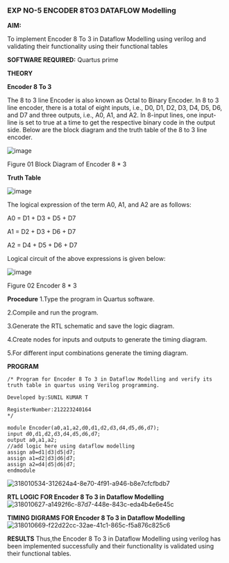 ### EXP NO-5 ENCODER 8TO3 DATAFLOW Modelling

**AIM:**

To implement  Encoder 8 To 3 in Dataflow Modelling using verilog and validating their functionality using their functional tables

**SOFTWARE REQUIRED:** Quartus prime

**THEORY**

**Encoder 8 To 3**

The 8 to 3 line Encoder is also known as Octal to Binary Encoder. In 8 to 3 line encoder, there is a total of eight inputs, i.e., D0, D1, D2, D3, D4, D5, D6, and D7 and three outputs, i.e., A0, A1, and A2. In 8-input lines, one input-line is set to true at a time to get the respective binary code in the output side. Below are the block diagram and the truth table of the 8 to 3 line encoder.

![image](https://github.com/naavaneetha/ENCODER8TO3DATAFLOW/assets/154305477/0bc242c1-eb9e-4c47-afe5-30428470efc3)

Figure 01  Block Diagram of Encoder 8 * 3

**Truth Table**

![image](https://github.com/naavaneetha/ENCODER8TO3DATAFLOW/assets/154305477/35496b14-ae6e-4cd1-9abd-d6736b576575)

The logical expression of the term A0, A1, and A2 are as follows:

A0 = D1 + D3 + D5 + D7

A1 = D2 + D3 + D6 + D7

A2 = D4 + D5 + D6 + D7

Logical circuit of the above expressions is given below:

![image](https://github.com/naavaneetha/ENCODER8TO3DATAFLOW/assets/154305477/95acaee6-c873-4c75-89eb-ef09fb158053)

Figure 02  Encoder 8 * 3

**Procedure**
1.Type the program in Quartus software.

2.Compile and run the program.

3.Generate the RTL schematic and save the logic diagram.

4.Create nodes for inputs and outputs to generate the timing diagram.

5.For different input combinations generate the timing diagram.


**PROGRAM**
~~~
/* Program for Encoder 8 To 3 in Dataflow Modelling and verify its truth table in quartus using Verilog programming. 

Developed by:SUNIL KUMAR T

RegisterNumber:212223240164
*/

module Encoder(a0,a1,a2,d0,d1,d2,d3,d4,d5,d6,d7);
input d0,d1,d2,d3,d4,d5,d6,d7;
output a0,a1,a2;
//add logic here using dataflow modelling
assign a0=d1|d3|d5|d7;
assign a1=d2|d3|d6|d7;
assign a2=d4|d5|d6|d7;
endmodule
~~~
![318010534-312624a4-8e70-4f91-a946-b8e7cfcfbdb7](https://github.com/sreehari2315/ENCODER8TO3DATAFLOW/assets/139331590/2b86a3a7-bfa0-4d9d-ad58-9b0cca4e0cef)

**RTL LOGIC FOR Encoder 8 To 3 in Dataflow Modelling**
![318010627-a1492f6c-87d7-448e-843c-eda4b4e6e45c](https://github.com/sreehari2315/ENCODER8TO3DATAFLOW/assets/139331590/d1bbd29c-e3d6-4c9d-9fe1-1c2c45120c06)

**TIMING DIGRAMS FOR Encoder 8 To 3 in Dataflow Modelling**
![318010669-f22d22cc-32ae-41c1-865c-f5a876c825c6](https://github.com/sreehari2315/ENCODER8TO3DATAFLOW/assets/139331590/9c24b20a-599f-4b87-a1de-702fb3881334)

**RESULTS**
Thus,the Encoder 8 To 3 in Dataflow Modelling using verilog has been implemented successfully and their functionality is validated using their functional tables.



